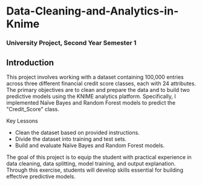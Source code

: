 # Data-Cleaning-and-Analytics-in-Knime
### University Project, Second Year Semester 1
## Introduction
This project involves working with a dataset containing 100,000 entries across three different financial credit score classes, each with 24 attributes. The primary objectives are to clean and prepare the data and to build two predictive models using the KNIME analytics platform. Specifically, I implemented Naïve Bayes and Random Forest models to predict the "Credit_Score" class.

Key Lessons
  - Clean the dataset based on provided instructions.
  - Divide the dataset into training and test sets.
  - Build and evaluate Naïve Bayes and Random Forest models.

The goal of this project is to equip the student with practical experience in data cleaning, data splitting, model training, and output explanation. Through this exercise, students will develop skills essential for building effective predictive models.

